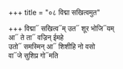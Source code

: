 +++
title = "०८ विद्मा सखित्वमुत"

+++
विद्मा᳓ सखित्व᳓म् उत᳓ शूर भोजि᳓यम्  
आ᳓ ते ता᳓ वज्रिन् ईमहे  
उतो᳓ समस्मिन् आ᳓ शिशीहि नो वसो  
वा᳓जे सुशिप्र गो᳓मति